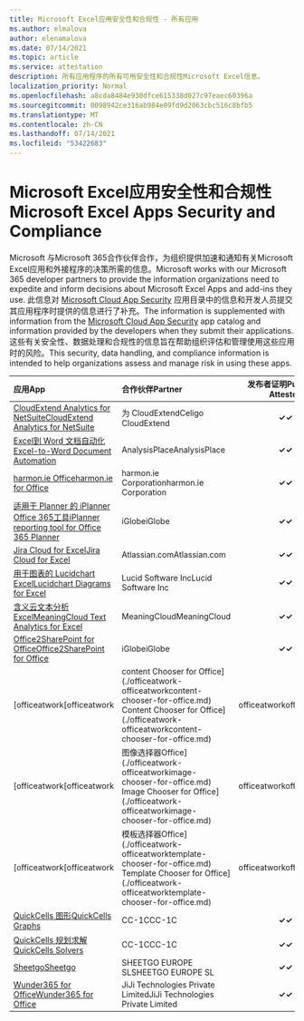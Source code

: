 ```yaml
---
title: Microsoft Excel应用安全性和合规性 - 所有应用
ms.author: elmalova
author: elenamalova
ms.date: 07/14/2021
ms.topic: article
ms.service: attestation
description: 所有应用程序的所有可用安全性和合规性Microsoft Excel信息。
localization_priority: Normal
ms.openlocfilehash: a8cda8484e930dfce615338d027c97eaec60396a
ms.sourcegitcommit: 0098942ce316ab984e09fd9d2063cbc516c8bfb5
ms.translationtype: MT
ms.contentlocale: zh-CN
ms.lasthandoff: 07/14/2021
ms.locfileid: "53422683"
---
```

# <a name="microsoft-excel-apps-security-and-compliance"></a><span data-ttu-id="e2776-103">Microsoft Excel应用安全性和合规性</span><span class="sxs-lookup"><span data-stu-id="e2776-103">Microsoft Excel Apps Security and Compliance</span></span>

<span data-ttu-id="e2776-104">Microsoft 与Microsoft 365合作伙伴合作，为组织提供加速和通知有关Microsoft Excel应用和外接程序的决策所需的信息。</span><span class="sxs-lookup"><span data-stu-id="e2776-104">Microsoft works with our Microsoft 365 developer partners to provide the information organizations need to expedite and inform decisions about Microsoft Excel Apps and add-ins they use.</span></span> <span data-ttu-id="e2776-105">此信息对 [Microsoft Cloud App Security](https://www.microsoft.com/en-us/enterprise-mobility-security/cloud-app-security) 应用目录中的信息和开发人员提交其应用程序时提供的信息进行了补充。</span><span class="sxs-lookup"><span data-stu-id="e2776-105">The information is supplemented with information from the [Microsoft Cloud App Security](https://www.microsoft.com/en-us/enterprise-mobility-security/cloud-app-security) app catalog and information provided by the developers when they submit their applications.</span></span> <span data-ttu-id="e2776-106">这些有关安全性、数据处理和合规性的信息旨在帮助组织评估和管理使用这些应用时的风险。</span><span class="sxs-lookup"><span data-stu-id="e2776-106">This security, data handling, and compliance information is intended to help organizations assess and manage risk in using these apps.</span></span>

| <span data-ttu-id="e2776-107">**应用**</span><span class="sxs-lookup"><span data-stu-id="e2776-107">**App**</span></span> | <span data-ttu-id="e2776-108">**合作伙伴**</span><span class="sxs-lookup"><span data-stu-id="e2776-108">**Partner**</span></span> | <span data-ttu-id="e2776-109">**发布者证明**</span><span class="sxs-lookup"><span data-stu-id="e2776-109">**Publisher Attested**</span></span> | <span data-ttu-id="e2776-110">**认证**</span><span class="sxs-lookup"><span data-stu-id="e2776-110">**Certified**</span></span> |
|:--------|:------------|:----------------------:|:-------------:|
| [<span data-ttu-id="e2776-111">CloudExtend Analytics for NetSuite</span><span class="sxs-lookup"><span data-stu-id="e2776-111">CloudExtend Analytics for NetSuite</span></span>](./celigo-cloudextend-analytics-for-netsuite.md) | <span data-ttu-id="e2776-112">为 CloudExtend</span><span class="sxs-lookup"><span data-stu-id="e2776-112">Celigo CloudExtend</span></span> | <span data-ttu-id="e2776-113">**✓**</span><span class="sxs-lookup"><span data-stu-id="e2776-113">**✓**</span></span> |  |
| [<span data-ttu-id="e2776-114">Excel到 Word 文档自动化</span><span class="sxs-lookup"><span data-stu-id="e2776-114">Excel-to-Word Document Automation</span></span>](./analysisplace-excel-to-word-document-automation.md) | <span data-ttu-id="e2776-115">AnalysisPlace</span><span class="sxs-lookup"><span data-stu-id="e2776-115">AnalysisPlace</span></span> | <span data-ttu-id="e2776-116">**✓**</span><span class="sxs-lookup"><span data-stu-id="e2776-116">**✓**</span></span> |  |
| [<span data-ttu-id="e2776-117">harmon.ie Office</span><span class="sxs-lookup"><span data-stu-id="e2776-117">harmon.ie for Office</span></span>](./harmonie-corporation-for-office.md) | <span data-ttu-id="e2776-118">harmon.ie Corporation</span><span class="sxs-lookup"><span data-stu-id="e2776-118">harmon.ie Corporation</span></span> | <span data-ttu-id="e2776-119">**✓**</span><span class="sxs-lookup"><span data-stu-id="e2776-119">**✓**</span></span> |  |
| [<span data-ttu-id="e2776-120">适用于 Planner 的 iPlanner Office 365工具</span><span class="sxs-lookup"><span data-stu-id="e2776-120">iPlanner reporting tool for Office 365 Planner</span></span>](./iglobe-iplanner-reporting-tool-for-office-365-planner.md) | <span data-ttu-id="e2776-121">iGlobe</span><span class="sxs-lookup"><span data-stu-id="e2776-121">iGlobe</span></span> | <span data-ttu-id="e2776-122">**✓**</span><span class="sxs-lookup"><span data-stu-id="e2776-122">**✓**</span></span> | <img alt="Certified application badge" src="../media/certified-badge.png" height="25" width="25" /> |
| [<span data-ttu-id="e2776-123">Jira Cloud for Excel</span><span class="sxs-lookup"><span data-stu-id="e2776-123">Jira Cloud for Excel</span></span>](./atlassiancom-jira-cloud-for-excel.md) | <span data-ttu-id="e2776-124">Atlassian.com</span><span class="sxs-lookup"><span data-stu-id="e2776-124">Atlassian.com</span></span> | <span data-ttu-id="e2776-125">**✓**</span><span class="sxs-lookup"><span data-stu-id="e2776-125">**✓**</span></span> |  |
| [<span data-ttu-id="e2776-126">用于图表的 Lucidchart Excel</span><span class="sxs-lookup"><span data-stu-id="e2776-126">Lucidchart Diagrams for Excel</span></span>](./lucid-software-inc-lucidchart-diagrams-for-excel.md) | <span data-ttu-id="e2776-127">Lucid Software Inc</span><span class="sxs-lookup"><span data-stu-id="e2776-127">Lucid Software Inc</span></span> | <span data-ttu-id="e2776-128">**✓**</span><span class="sxs-lookup"><span data-stu-id="e2776-128">**✓**</span></span> |  |
| [<span data-ttu-id="e2776-129">含义云文本分析Excel</span><span class="sxs-lookup"><span data-stu-id="e2776-129">MeaningCloud Text Analytics for Excel</span></span>](./meaningcloud-text-analytics-for-excel.md) | <span data-ttu-id="e2776-130">MeaningCloud</span><span class="sxs-lookup"><span data-stu-id="e2776-130">MeaningCloud</span></span> | <span data-ttu-id="e2776-131">**✓**</span><span class="sxs-lookup"><span data-stu-id="e2776-131">**✓**</span></span> |  |
| [<span data-ttu-id="e2776-132">Office2SharePoint for Office</span><span class="sxs-lookup"><span data-stu-id="e2776-132">Office2SharePoint for Office</span></span>](./iglobe-office2sharepoint-for-office.md) | <span data-ttu-id="e2776-133">iGlobe</span><span class="sxs-lookup"><span data-stu-id="e2776-133">iGlobe</span></span> | <span data-ttu-id="e2776-134">**✓**</span><span class="sxs-lookup"><span data-stu-id="e2776-134">**✓**</span></span> | <img alt="Certified application badge" src="../media/certified-badge.png" height="25" width="25" /> |
| <span data-ttu-id="e2776-135">[officeatwork</span><span class="sxs-lookup"><span data-stu-id="e2776-135">[officeatwork</span></span> | <span data-ttu-id="e2776-136">content Chooser for Office] (./officeatwork-officeatworkcontent-chooser-for-office.md) </span><span class="sxs-lookup"><span data-stu-id="e2776-136">Content Chooser for Office](./officeatwork-officeatworkcontent-chooser-for-office.md)</span></span> | <span data-ttu-id="e2776-137">officeatwork</span><span class="sxs-lookup"><span data-stu-id="e2776-137">officeatwork</span></span> | <span data-ttu-id="e2776-138">**✓**</span><span class="sxs-lookup"><span data-stu-id="e2776-138">**✓**</span></span> | <img alt="Certified application badge" src="../media/certified-badge.png" height="25" width="25" /> |
| <span data-ttu-id="e2776-139">[officeatwork</span><span class="sxs-lookup"><span data-stu-id="e2776-139">[officeatwork</span></span> | <span data-ttu-id="e2776-140">图像选择器Office] (./officeatwork-officeatworkimage-chooser-for-office.md) </span><span class="sxs-lookup"><span data-stu-id="e2776-140">Image Chooser for Office](./officeatwork-officeatworkimage-chooser-for-office.md)</span></span> | <span data-ttu-id="e2776-141">officeatwork</span><span class="sxs-lookup"><span data-stu-id="e2776-141">officeatwork</span></span> | <span data-ttu-id="e2776-142">**✓**</span><span class="sxs-lookup"><span data-stu-id="e2776-142">**✓**</span></span> |  |
| <span data-ttu-id="e2776-143">[officeatwork</span><span class="sxs-lookup"><span data-stu-id="e2776-143">[officeatwork</span></span> | <span data-ttu-id="e2776-144">模板选择器Office] (./officeatwork-officeatworktemplate-chooser-for-office.md) </span><span class="sxs-lookup"><span data-stu-id="e2776-144">Template Chooser for Office](./officeatwork-officeatworktemplate-chooser-for-office.md)</span></span> | <span data-ttu-id="e2776-145">officeatwork</span><span class="sxs-lookup"><span data-stu-id="e2776-145">officeatwork</span></span> | <span data-ttu-id="e2776-146">**✓**</span><span class="sxs-lookup"><span data-stu-id="e2776-146">**✓**</span></span> | <img alt="Certified application badge" src="../media/certified-badge.png" height="25" width="25" /> |
| [<span data-ttu-id="e2776-147">QuickCells 图形</span><span class="sxs-lookup"><span data-stu-id="e2776-147">QuickCells Graphs</span></span>](./cc-1c-quickcells-graphs.md) | <span data-ttu-id="e2776-148">CC-1C</span><span class="sxs-lookup"><span data-stu-id="e2776-148">CC-1C</span></span> | <span data-ttu-id="e2776-149">**✓**</span><span class="sxs-lookup"><span data-stu-id="e2776-149">**✓**</span></span> |  |
| [<span data-ttu-id="e2776-150">QuickCells 规划求解</span><span class="sxs-lookup"><span data-stu-id="e2776-150">QuickCells Solvers</span></span>](./cc-1c-quickcells-solvers.md) | <span data-ttu-id="e2776-151">CC-1C</span><span class="sxs-lookup"><span data-stu-id="e2776-151">CC-1C</span></span> | <span data-ttu-id="e2776-152">**✓**</span><span class="sxs-lookup"><span data-stu-id="e2776-152">**✓**</span></span> |  |
| [<span data-ttu-id="e2776-153">Sheetgo</span><span class="sxs-lookup"><span data-stu-id="e2776-153">Sheetgo</span></span>](./sheetgo-europe-sl.md) | <span data-ttu-id="e2776-154">SHEETGO EUROPE SL</span><span class="sxs-lookup"><span data-stu-id="e2776-154">SHEETGO EUROPE SL</span></span> | <span data-ttu-id="e2776-155">**✓**</span><span class="sxs-lookup"><span data-stu-id="e2776-155">**✓**</span></span> |  |
| [<span data-ttu-id="e2776-156">Wunder365 for Office</span><span class="sxs-lookup"><span data-stu-id="e2776-156">Wunder365 for Office</span></span>](./jiji-technologies-private-limited-wunder365-for-office.md) | <span data-ttu-id="e2776-157">JiJi Technologies Private Limited</span><span class="sxs-lookup"><span data-stu-id="e2776-157">JiJi Technologies Private Limited</span></span> | <span data-ttu-id="e2776-158">**✓**</span><span class="sxs-lookup"><span data-stu-id="e2776-158">**✓**</span></span> |  |
